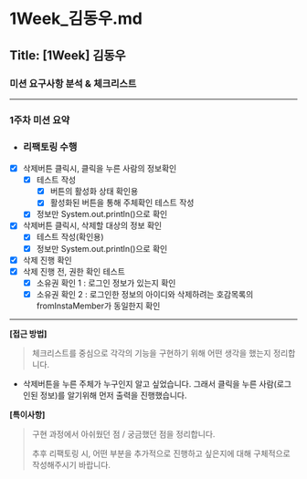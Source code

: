 # 1Week_김동우.md

## Title: [1Week] 김동우

### 미션 요구사항 분석 & 체크리스트

---

### 1주차 미션 요약

- ### 리팩토링 수행

- [x] 삭제버튼 클릭시, 클릭을 누른 사람의 정보확인
    - [x] 테스트 작성
        - [x] 버튼의 활성화 상태 확인용
        - [x] 활성화된 버튼을 통해 주체확인 테스트 작성
    - [x] 정보만 System.out.println()으로 확인

- [x] 삭제버튼 클릭시, 삭제할 대상의 정보 확인
    - [x] 테스트 작성(확인용)
    - [x] 정보만 System.out.println()으로 확인

- [x] 삭제 진행 확인
- [x] 삭제 진행 전, 권한 확인 테스트
    - [x] 소유권 확인 1 : 로그인 정보가 있는지 확인
    - [x] 소유권 확인 2 : 로그인한 정보의 아이디와 삭제하려는 호감목록의 fromInstaMember가 동일한지 확인

---

**[접근 방법]**

> 체크리스트를 중심으로 각각의 기능을 구현하기 위해 어떤 생각을 했는지 정리합니다.

- 삭제버튼을 누른 주체가 누구인지 알고 싶었습니다. 그래서 클릭을 누른 사람(로그인된 정보)를 알기위해 먼저 출력을 진행했습니다.

**[특이사항]**

> 구현 과정에서 아쉬웠던 점 / 궁금했던 점을 정리합니다.<br>
>
> 추후 리팩토링 시, 어떤 부분을 추가적으로 진행하고 싶은지에 대해 구체적으로 작성해주시기 바랍니다.




